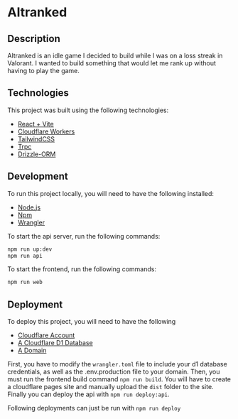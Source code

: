 # Altranked

## Description

Altranked is an idle game I decided to build while I was on
a loss streak in Valorant. I wanted to build something that
would let me rank up without having to play the game.

## Technologies

This project was built using the following technologies:
* [React + Vite](https://vitejs.dev/)
* [Cloudflare Workers](https://workers.cloudflare.com/)
* [TailwindCSS](https://tailwindcss.com/)
* [Trpc](https://trpc.io/)
* [Drizzle-ORM](https://orm.drizzle.team/)

## Development

To run this project locally, you will need to have the following
installed:

* [Node.js](https://nodejs.org/en/)
* [Npm](https://www.npmjs.com/)
* [Wrangler](https://developers.cloudflare.com/workers/wrangler/install-and-update/)

To start the api server, run the following commands:

```bash
npm run up:dev
npm run api
```

To start the frontend, run the following commands:

```bash
npm run web
```

## Deployment

To deploy this project, you will need to have the following

* [Cloudflare Account](https://dash.cloudflare.com/sign-up)
* [A Cloudflare D1 Database](https://developers.cloudflare.com/d1/)
* [A Domain](https://www.cloudflare.com/products/registrar/)

First, you have to modify the `wrangler.toml` file to include
your d1 database credentials, as well as the .env.production file to
your domain. Then, you must run the frontend build
command `npm run build`. You will have to create a cloudflare pages site
and manually upload the `dist` folder to the site. Finally you can
deploy the api with `npm run deploy:api`.

Following deployments can just be run with `npm run deploy`
